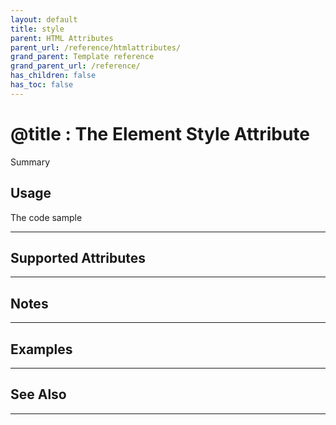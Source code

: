 ```yaml
---
layout: default
title: style
parent: HTML Attributes
parent_url: /reference/htmlattributes/
grand_parent: Template reference
grand_parent_url: /reference/
has_children: false
has_toc: false
---
```


# @title : The Element Style Attribute

Summary

## Usage

 The code sample

---

## Supported Attributes


---

## Notes


---

## Examples


---


## See Also


---

